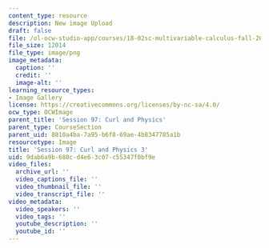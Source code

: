 ```yaml
---
content_type: resource
description: New image Upload
draft: false
file: /ol-ocw-studio-app/courses/18-02sc-multivariable-calculus-fall-2010/9dab6a9b680cd4e63c07c55347f0bf9e_MIT18_02SC_L33Brds_3.png
file_size: 12014
file_type: image/png
image_metadata:
  caption: ''
  credit: ''
  image-alt: ''
learning_resource_types:
- Image Gallery
license: https://creativecommons.org/licenses/by-nc-sa/4.0/
ocw_type: OCWImage
parent_title: 'Session 97: Curl and Physics'
parent_type: CourseSection
parent_uid: 8810a4ba-7a95-b6f8-69ae-4b8347785a1b
resourcetype: Image
title: 'Session 97: Curl and Physics 3'
uid: 9dab6a9b-680c-d4e6-3c07-c55347f0bf9e
video_files:
  archive_url: ''
  video_captions_file: ''
  video_thumbnail_file: ''
  video_transcript_file: ''
video_metadata:
  video_speakers: ''
  video_tags: ''
  youtube_description: ''
  youtube_id: ''
---
```


